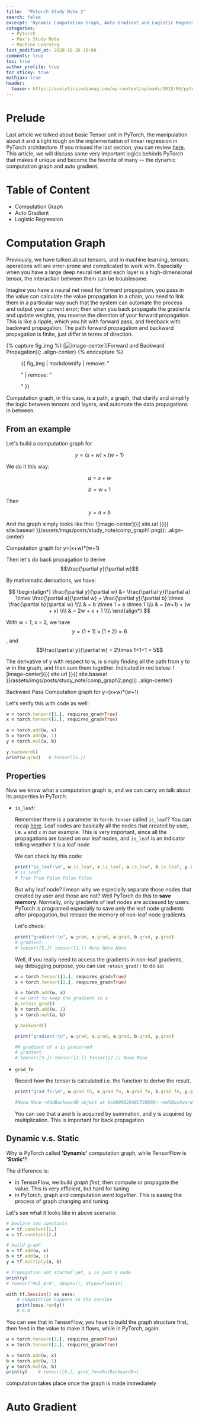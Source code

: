 ```yaml
---
title:  "Pytorch Study Note 2"
search: false
excerpt: 'Dynamic Computation Graph, Auto Gradient and Logistic Regression'
categories: 
  - Pytorch
  - Max's Study Note
  - Machine Learning
last_modified_at: 2020-10-26 10:00
comments: true
toc: true
author_profile: true
toc_sticky: true
mathjax: true
header:
  teaser: https://analyticsindiamag.com/wp-content/uploads/2019/06/pytorch.png
---
```


# Prelude

Last article we talked about basic Tensor unit in PyTorch, the manipulation about it and a light tough on the implementation of linear regression in PyTorch architecture. If you missed the last section, you can review [here](https://dapraxis.github.io/pytorch/max's%20study%20note/machine%20learning/Pytorch-Study-Note(1)/). This article, we will discuss some very important logics behinds PyTorch that makes it unique and become the favorite of many -- the dynamic computation graph and auto gradient.

# Table of Content
- Computation Graph
- Auto Gradient
- Logistic Regression

# Computation Graph
Previously, we have talked about tensors, and in machine learning, tensors operations will are error-prone and complicated to work with. Especially when you have a large deep neural net and each layer is a high-dimensional tensor, the interaction between them can be troublesome. 

Imagine you have a neural net need for forward propagation, you pass in the value can calculate the value propagation in a chain, you need to link them in a particular way such that the system can automate the process and output your current error; then when you back propagate the gradients and update weights, you reverse the direction of your forward propagation. This is like a ripple, which you hit with forward pass, and feedback with backward propagation. The path forward propagation and backward propagation is finite, just differ in terms of direction. 

{% capture fig_img %}
[![image-center](https://miro.medium.com/max/6216/1*6q2Rgd8W9DoCN9Wfwc_9gw.png)](Forward and Backward Propagation){: .align-center}
{% endcapture %}

<figure>
  {{ fig_img | markdownify | remove: "<p>" | remove: "</p>" }}
</figure>

Computation graph, in this case, is a path, a graph, that clarify and simplify the logic between tensors and layers, and automate the data propagations in between. 

## From an example
Let's build a computation graph for 

$$y=(x+w)\times (w+1)$$

We do it this way:

$$a = x+w$$

$$b = w+1 $$

Then

$$y = a \times b$$

And the graph simply looks like this:
![image-center]({{ site.url }}{{ site.baseurl }}/assets/imgs/posts/study_note/comp_graph1.png){: .align-center}
<figcaption>Computation graph for y=(x+w)*(w+1)</figcaption>

Then let's do back propagation to derive $$\frac{\partial y}{\partial w}$$

By mathematic derivations, we have:

$$ \begin{align*}
  \frac{\partial y}{\partial w} &= \frac{\partial y}{\partial a} \times \frac{\partial a}{\partial w} + \frac{\partial y}{\partial b} \times \frac{\partial b}{\partial w} \\\\
  & = b \times 1 + a \times 1 \\\\
  & = (w+1) + (w + x) \\\\
  & = 2w + x + 1 \\\\
\end{align*}
$$

With w = 1, x = 2, we have $$y = (1+1)\times (1+2) = 6$$, and $$\frac{\partial y}{\partial w} = 2\times 1+1+1 = 5$$

The derivative of y with respect to w, is simply finding all the path from y to w in the graph, and then sum them together. Indicated in red below:
![image-center]({{ site.url }}{{ site.baseurl }}/assets/imgs/posts/study_note/comp_graph2.png){: .align-center}
<figcaption>Backward Pass Computation graph for y=(x+w)*(w+1)</figcaption>

Let's verify this with code as well:
```ruby
w = torch.tensor([1.], requires_grad=True)
x = torch.tensor([2.], requires_grad=True)

a = torch.add(w, x)
b = torch.add(w, 1)
y = torch.mul(a, b)

y.backward()
print(w.grad)   # tensor([5.])
```
## Properties
Now we know what a computation graph is, and we can carry on talk about its properties in PyTorch:

- `is_leaf`:

  Remember there is a parameter in `Torch.Tensor` called `is_leaf`? You can recap [here](https://dapraxis.github.io/pytorch/max's%20study%20note/machine%20learning/Pytorch-Study-Note(1)/#2-tensor--variable). Leaf nodes are basically all the nodes that created by user, i.e. `w` and `x` in our example. This is very important, since all the propagations are based on our leaf nodes, and `is_leaf` is an indicator telling weather it is a leaf node

  We can check by this code:

  ```ruby
  print("is_leaf:\n", w.is_leaf, x.is_leaf, a.is_leaf, b.is_leaf, y.is_leaf)
  # is_leaf:
  # True True False False False
  ```

  But why leaf node? I mean why we especially separate those nodes that created by user and those are not? Well PyTorch do this to **save memory**. Normally, only gradients of leaf nodes are accessed by users. PyTorch is programed especially to save only the leaf node gradients after propagation, but release the memory of non-leaf node gradients. 

  Let's check:

  ```ruby
  print("gradient:\n", w.grad, x.grad, a.grad, b.grad, y.grad)
  # gradient:
  # tensor([5.]) tensor([2.]) None None None
  ```

  Well, if you really need to access the gradients in non-leaf gradients, say debugging purpose, you can use `retain_grad()` to do so:

  ```ruby
  w = torch.tensor([1.], requires_grad=True)
  x = torch.tensor([2.], requires_grad=True)

  a = torch.add(w, x)
  # we want to keep the gradient in a
  a.retain_grad()
  b = torch.add(w, 1)
  y = torch.mul(a, b)

  y.backward()

  print("gradient:\n", w.grad, x.grad, a.grad, b.grad, y.grad)

  ## gradient of a is preserved
  # gradient:
  # tensor([5.]) tensor([2.]) tensor([2.]) None None
  ```

- `grad_fn`

  Record how the tensor is calculated i.e. the function to derive the result. 

  ```ruby
  print("grad_fn:\n", w.grad_fn, x.grad_fn, a.grad_fn, b.grad_fn, y.grad_fn)

  #None None <AddBackward0 object at 0x0000029AECF56D08> <AddBackward0 object at 0x0000029AEEFEB248> <MulBackward0 object at 0x0000029AEEFEB748>
  ```

  You can see that a and b is acquired by summation, and y is acquired by multiplication. This is important for back propagation

## Dynamic v.s. Static
Why is PyTorch called **'Dynamic'** computation graph, while TensorFlow is **'Static'**?

The difference is: 
- in TensorFlow, we build *graph first*, then compute or propagate the value. This is very efficient, but hard for tuning
- in PyTorch, graph and computation *went together*. This is easing the process of graph changing and tuning

Let's see what it looks like in above scenario:

```ruby
# Declare two constants
w = tf.constant(1.)
x = tf.constant(2.)

# build graph
a = tf.add(w, x)
b = tf.add(w, 1)
y = tf.multiply(a, b)

# Propagation not started yet, y is just a node
print(y)   
# Tensor("Mul_4:0", shape=(), dtype=float32)

with tf.Session() as sess:
    # computation happens in the session  
    print(sess.run(y))  
    # 6.0
```

You can see that in TensorFlow, you have to build the graph structure first, then feed in the value to make it flows, while in PyTorch, again:
```ruby
w = torch.tensor([1.], requires_grad=True)
x = torch.tensor([2.], requires_grad=True)

a = torch.add(w, x)
b = torch.add(w, 1)
y = torch.mul(a, b)
print(y)    # tensor([6.], grad_fn=<MulBackward0>)
```
computation takes place once the graph is made immediately

# Auto Gradient

